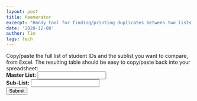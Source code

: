 ```yaml
---
layout: post
title: Haenerator
excerpt: "Handy tool for finding/printing duplicates between two lists of numbers"
date: '2020-12-08'
author: Tim
tags: tech
---
```

<div>
Copy/paste the full list of student IDs and the sublist you want to compare, from Excel. The resulting table should be easy to copy/paste back into your spreadsheet:
<br>
<b>Master List:</b> <input id="masterList" type="text" accept-charset="UTF-8" />
<br>
<b>Sub-List:</b> <input id="subList" type="text" accept-charset="UTF-8" />
<br>
<button type="button" onclick="run()">Submit</button>
	
<p id="output"></p>
	
<script> 
	function run() 
	{				
		//full, master list of student IDs:
		var masterList = document.getElementById("masterList").value.split(" ");
		
		//some subset of masterList:
		var subList = document.getElementById("subList").value.split(" ");		
		
		var output = formatLists(masterList, subList);			
						
		document.getElementById("output").innerHTML = output;
	}
			
	function formatLists(masterList, subList) 
	{
		var str = "<table><tr><th>Master</th><th>Duplicate?</th></tr>";
		for(var n=0; n < masterList.length; n++) {
			str += "<tr><td>" + masterList[n] + "</td>";
					
			if(subList.includes(masterList[n])) {
				str += "<td>" + masterList[n] + "</td></tr>";
			} else {
				str += "<td></td></tr>";
			}
		}
				
		return str + "</table>";
	}
</script>
